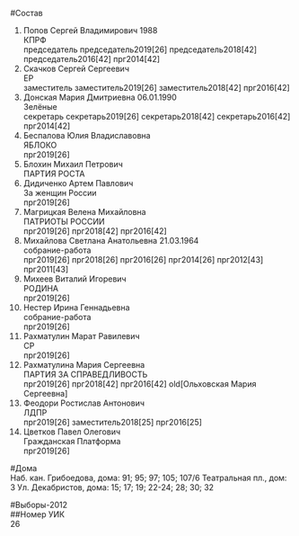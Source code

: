 #Состав  
1. Попов Сергей Владимирович 1988  
    КПРФ  
    председатель председатель2019[26] председатель2018[42] председатель2016[42] прг2014[42]  
2. Скачков Сергей Сергеевич  
    ЕР  
    заместитель заместитель2019[26] заместитель2018[42] прг2016[42]  
3. Донская Мария Дмитриевна 06.01.1990  
    Зелёные  
    секретарь секретарь2019[26] секретарь2018[42] секретарь2016[42] прг2014[42]  
4. Беспалова Юлия Владиславовна  
    ЯБЛОКО  
    прг2019[26]  
5. Блохин Михаил Петрович  
    ПАРТИЯ РОСТА  
6. Дидиченко Артем Павлович  
    За женщин России  
    прг2019[26]  
7. Магрицкая Велена Михайловна  
    ПАТРИОТЫ РОССИИ  
    прг2019[26] прг2018[42] прг2016[42]  
8. Михайлова Светлана Анатольевна 21.03.1964  
    собрание-работа  
    прг2019[26] прг2018[26] прг2016[26] прг2014[26] прг2012[43] прг2011[43]  
9. Михеев Виталий Игоревич  
    РОДИНА  
    прг2019[26]  
10. Нестер Ирина Геннадьевна  
    собрание-работа  
    прг2019[26]  
11. Рахматулин Марат Равилевич  
    СР  
    прг2019[26]  
12. Рахматулина Мария Сергеевна  
    ПАРТИЯ ЗА СПРАВЕДЛИВОСТЬ  
    прг2019[26] прг2018[42] прг2016[42] old[Ольховская Мария Сергеевна]  
13. Феодори Ростислав Антонович  
    ЛДПР  
    прг2019[26] заместитель2018[25] прг2016[25]  
14. Цветков Павел Олегович  
    Гражданская Платформа  
    прг2019[26]  
  
#Дома  
Наб. кан. Грибоедова, дома: 91; 95; 97; 105; 107/6 Театральная пл., дом: 3 Ул. Декабристов, дома: 15; 17; 19; 22-24; 28; 30; 32  
  
#Выборы-2012  
##Номер УИК  
26  
